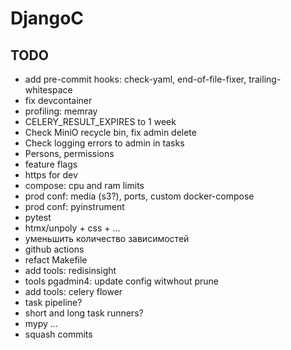 # DjangoC

## TODO
- add pre-commit hooks: check-yaml, end-of-file-fixer, trailing-whitespace
- fix devcontainer
- profiling: memray
- CELERY_RESULT_EXPIRES to 1 week
- Check MiniO recycle bin, fix admin delete
- Check logging errors to admin in tasks
- Persons, permissions
- feature flags
- https for dev
- compose: cpu and ram limits
- prod conf: media (s3?), ports, custom docker-compose
- prod conf: pyinstrument
- pytest
- htmx/unpoly + css + ...
- уменьшить количество зависимостей
- github actions
- refact Makefile
- add tools: redisinsight
- tools pgadmin4: update config witwhout prune
- add tools: celery flower
- task pipeline?
- short and long task runners?
- mypy
  ...
- squash commits
